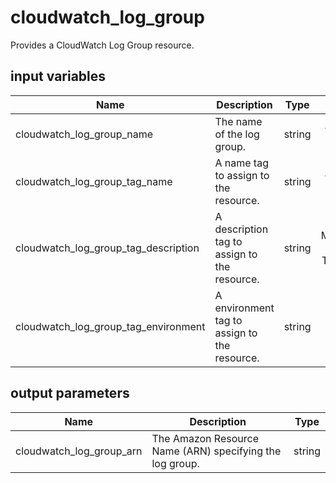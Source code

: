 # cloudwatch_log_group

Provides a CloudWatch Log Group resource.

## input variables

| Name | Description | Type | Default | Required |
|------|-------------|:----:|:-----:|:-----:|
|cloudwatch_log_group_name|The name of the log group.|string|{{ name }}|No|
|cloudwatch_log_group_tag_name|A name tag to assign to the resource.|string|{{ name }}|No|
|cloudwatch_log_group_tag_description|A description tag to assign to the resource.|string|Managed by Terrahub|No|
|cloudwatch_log_group_tag_environment|A environment tag to assign to the resource.|string|default|No|

## output parameters

| Name | Description | Type |
|------|-------------|:----:|
|cloudwatch_log_group_arn|The Amazon Resource Name (ARN) specifying the log group.|string|

